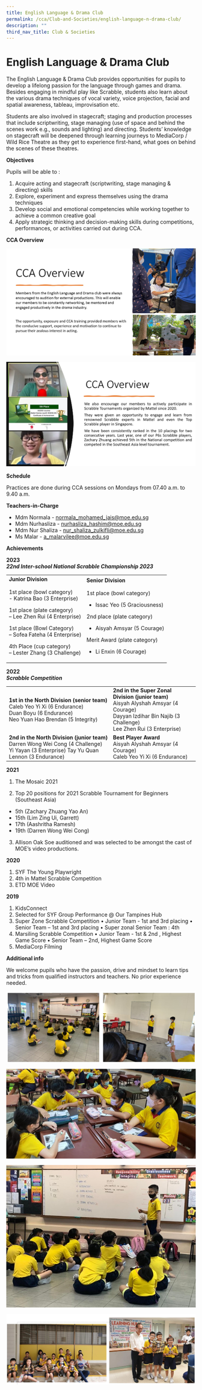 ```yaml
---
title: English Language & Drama Club
permalink: /cca/Club-and-Societies/english-language-n-drama-club/
description: ""
third_nav_title: Club & Societies
---
```

# English Language &amp; Drama Club
The English Language &amp; Drama Club provides opportunities for pupils to develop a lifelong passion for the language through games and drama. Besides engaging in mindful play like Scrabble, students also learn about the various drama techniques of vocal variety, voice projection, facial and spatial awareness, tableau, improvisation etc. 

Students are also involved in stagecraft; staging and production processes that include scriptwriting, stage managing (use of space and behind the scenes work e.g., sounds and lighting) and directing.
Students’ knowledge on stagecraft will be deepened through learning journeys to MediaCorp / Wild Rice Theatre as they get to experience first-hand, what goes on behind the scenes of these theatres.

**Objectives**

Pupils will be able to :

1. Acquire acting and stagecraft (scriptwriting, stage managing &amp; directing) skills
2. Explore, experiment and express themselves using the drama techniques
3. Develop social and emotional competencies while working together to achieve a common creative goal 
4. Apply strategic thinking and decision-making skills during competitions, performances, or activities carried out during CCA.


**CCA Overview**

![EL Overview1](/images/el_overview1.jpg)

![EL Overview2](/images/el_overview2.jpg)

**Schedule**

Practices are done during CCA sessions on Mondays from 07.40 a.m. to 9.40 a.m.

**Teachers-in-Charge**

* Mdm Normala - <a href="mailto:normala_mohamed_jais@moe.edu.sg">normala_mohamed_jais@moe.edu.sg</a>
* Mdm Nurhasliza - <a href="mailto:nurhasliza_hashim@moe.edu.sg">nurhasliza_hashim@moe.edu.sg</a>
* Mdm Nur Shaliza - <a href="mailto: nur_shaliza_zulkifli@moe.edu.sg"> nur_shaliza_zulkifli@moe.edu.sg</a>
* Ms Malar - <a href="a_malarvilee@moe.edu.sg"> a_malarvilee@moe.edu.sg</a>



**Achievements**

**2023**<br>
***22nd Inter-school National Scrabble Championship 2023***
<table>
	<tbody><tr>
		<td> <b>Junior Division</b><br><br>
1st place (bowl category) <br>
- Katrina Bao (3 Enterprise)

1st place (plate category)  <br>
– Lee Zhen Rui (4 Enterprise)

1st place (Bowl Category) <br>
– Sofea Fateha (4 Enterprise)

4th Place (cup category) <br>
– Lester Zhang (3 Challenge)
		</td>
		<td><b>Senior Division</b><br><br>
1st place (bowl category) <br>
- Issac Yeo (5 Graciousness)

2nd place (plate category)
- Aisyah Amsyar (5 Courage)<br>

Merit Award (plate category)
- Li Enxin (6 Courage)
		</td>
	</tr>
	</tbody></table>

**2022**<br>
***Scrabble Competition***<br>
<table>
	<tbody><tr>
		<td><b>1st in the North Division (senior team)</b><br>
Caleb Yeo Yi Xi (6 Endurance) <br>
Duan Boyu (6 Endurance)<br>
Neo Yuan Hao Brendan (5 Integrity)
		</td>
		<td><b>2nd in the Super Zonal Division (junior team)</b><br>
Aisyah Alyshah Amsyar (4 Courage)<br>
Dayyan Izdihar Bin Najib (3 Challenge)<br>
Lee Zhen Rui (3 Enterprise)
		</td>
</tr><tr>
	<td><b>2nd in the North Division (junior team)</b><br>
Darren Wong Wei Cong (4 Challenge)<br>
Yi Yayan (3 Enterprise)
		Tay Yu Quan Lennon (3 Endurance)</td>
	<td><b>Best Player Award</b><br>
Aisyah Alyshah Amsyar (4 Courage)<br>
Caleb Yeo Yi Xi (6 Endurance)
 </td>
	</tr>
	</tbody></table>
	
**2021**
1. The Mosaic 2021

2. Top 20 positions for 2021 Scrabble Tournament for Beginners (Southeast Asia)
- 5th (Zachary Zhuang Yao An)
- 15th (Lim Zing Ui, Garrett)
- 17th (Aashritha Ramesh)
- 19th (Darren Wong Wei Cong)

3. Allison Oak Soe auditioned and was selected to be amongst the cast of MOE’s video productions.

**2020**

1. SYF The Young Playwright
2. 4th in Mattel Scrabble Competition
3. ETD MOE Video

**2019**

1.  KidsConnect
2.  Selected for SYF Group Performance @ Our Tampines Hub
3.  Super Zone Scrabble Competition
    • Junior Team - 1st and 3rd placing
    • Senior Team – 1st and 3rd placing
    • Super zonal Senior Team : 4th
4.  Marsiling Scrabble Competition
    • Junior Team - 1st &amp; 2nd , Highest Game Score
    • Senior Team – 2nd, Highest Game Score
5.  MediaCorp Filming

**Additional info**

We welcome pupils who have the passion, drive and mindset to learn tips and tricks from qualified instructors and teachers. No prior experience needed.

![EL_Picture1](/images/el_pic1.jpg)

![EL_Picture2](/images/el_pic2.jpg)

![EL_Picture3](/images/el_pic3.jpg)

![EL_Picture4](/images/el_pic4.jpg)